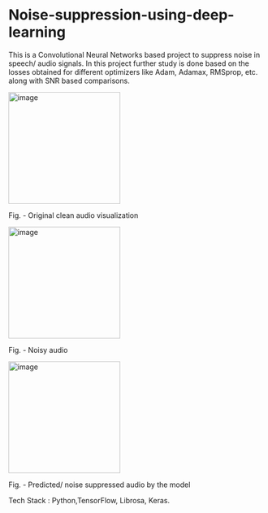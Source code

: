 # Noise-suppression-using-deep-learning
This is a Convolutional Neural Networks  based project to suppress noise in speech/ audio signals. In this project further study is done based on 
the losses obtained for different optimizers like Adam, Adamax, RMSprop, etc. along with SNR based comparisons.


<img width="220" alt="image" src="https://user-images.githubusercontent.com/75621797/204762596-68153d3e-b459-40b0-ab0d-bd11ec4e3967.png">

Fig. - Original clean audio visualization

<img width="220" alt="image" src="https://user-images.githubusercontent.com/75621797/204762632-94f583de-43ed-457e-9103-59589f9ceaa5.png">

Fig. - Noisy audio

<img width="220" alt="image" src="https://user-images.githubusercontent.com/75621797/204762655-63dca4ac-ec43-4d37-bf5d-c3fe8339843b.png">

Fig. - Predicted/ noise suppressed audio by the model

Tech Stack : Python,TensorFlow, Librosa, Keras.

